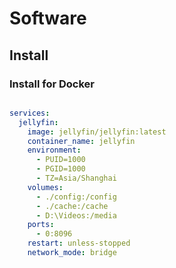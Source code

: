 # Software

## Install

### Install for Docker

```shell

```

```yml
services:
  jellyfin:
    image: jellyfin/jellyfin:latest
    container_name: jellyfin
    environment:
      - PUID=1000
      - PGID=1000
      - TZ=Asia/Shanghai
    volumes:
      - ./config:/config
      - ./cache:/cache
      - D:\Videos:/media
    ports:
      - 0:8096
    restart: unless-stopped
    network_mode: bridge
```
